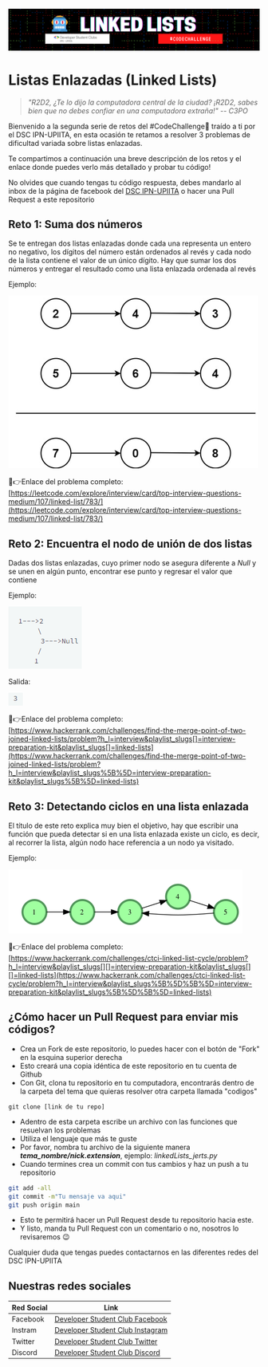<p align="center">
  <img src="../images/linkedLists.png" width="920">
</p>

# Listas Enlazadas (Linked Lists)

> *"R2D2, ¿Te lo dijo la computadora central de la ciudad? ¡R2D2, sabes bien que no debes confiar en una computadora extraña!"
-- C3PO*



Bienvenido a la segunda serie de retos del #CodeChallenge🤖 traído a ti por el DSC IPN-UPIITA, en esta ocasión te retamos a resolver 3 problemas de dificultad variada sobre listas enlazadas.

Te compartimos a continuación una breve descripción de los retos y el enlace donde puedes verlo más detallado y probar tu código!

No olvides que cuando tengas tu código respuesta, debes mandarlo al inbox de la página de facebook del [DSC IPN-UPIITA](https://www.facebook.com/dscipnupiita) o hacer una Pull Request a este repositorio

## Reto 1: Suma dos números

Se te entregan dos listas enlazadas donde cada una representa un entero no negativo, los dígitos del número están ordenados al revés y cada nodo de la lista contiene el valor de un único dígito. Hay que sumar los dos números y entregar el resultado como una lista enlazada ordenada al revés

Ejemplo:

![Listas%20Enlazadas%20(Linked%20Lists)%207e6d730b73364a469ed71f66a047c883/Untitled.png](../images/Listas%20Enlazadas%20(Linked%20Lists)%207e6d730b73364a469ed71f66a047c883/Untitled.png)

🔗👉Enlace del problema completo: [https://leetcode.com/explore/interview/card/top-interview-questions-medium/107/linked-list/783/](https://leetcode.com/explore/interview/card/top-interview-questions-medium/107/linked-list/783/) 

## Reto 2: Encuentra el nodo de unión de dos listas

Dadas dos listas enlazadas, cuyo primer nodo se asegura diferente a *Null* y se unen en algún punto, encontrar ese punto y regresar el valor que contiene

Ejemplo:

![Listas%20Enlazadas%20(Linked%20Lists)%207e6d730b73364a469ed71f66a047c883/Untitled%201.png](../images/Listas%20Enlazadas%20(Linked%20Lists)%207e6d730b73364a469ed71f66a047c883/Untitled%201.png)

Salida:

![Listas%20Enlazadas%20(Linked%20Lists)%207e6d730b73364a469ed71f66a047c883/Untitled%202.png](../images/Listas%20Enlazadas%20(Linked%20Lists)%207e6d730b73364a469ed71f66a047c883/Untitled%202.png)

🔗👉Enlace del problema completo: [https://www.hackerrank.com/challenges/find-the-merge-point-of-two-joined-linked-lists/problem?h_l=interview&playlist_slugs[]=interview-preparation-kit&playlist_slugs[]=linked-lists](https://www.hackerrank.com/challenges/find-the-merge-point-of-two-joined-linked-lists/problem?h_l=interview&playlist_slugs%5B%5D=interview-preparation-kit&playlist_slugs%5B%5D=linked-lists)

## Reto 3: Detectando ciclos en una lista enlazada

El título de este reto explica muy bien el objetivo, hay que escribir una función que pueda detectar si en una lista enlazada existe un ciclo, es decir, al recorrer la lista, algún nodo hace referencia a un nodo ya visitado.

Ejemplo:

![Listas%20Enlazadas%20(Linked%20Lists)%207e6d730b73364a469ed71f66a047c883/Untitled%203.png](../images/Listas%20Enlazadas%20(Linked%20Lists)%207e6d730b73364a469ed71f66a047c883/Untitled%203.png)

🔗👉Enlace del problema completo: [https://www.hackerrank.com/challenges/ctci-linked-list-cycle/problem?h_l=interview&playlist_slugs[][]=interview-preparation-kit&playlist_slugs[][]=linked-lists](https://www.hackerrank.com/challenges/ctci-linked-list-cycle/problem?h_l=interview&playlist_slugs%5B%5D%5B%5D=interview-preparation-kit&playlist_slugs%5B%5D%5B%5D=linked-lists)

## ¿Cómo hacer un Pull Request para enviar mis códigos? 

- Crea un Fork de este repositorio, lo puedes hacer con el botón de "Fork" en la esquina superior derecha
- Esto creará una copia idéntica de este repositorio en tu cuenta de Github
- Con Git, clona tu repositorio en tu computadora, encontrarás dentro de la carpeta del tema que quieras resolver otra carpeta llamada "codigos"

```
git clone [link de tu repo]
```
- Adentro de esta carpeta escribe un archivo con las funciones que resuelvan los problemas
- Utiliza el lenguaje que más te guste
- Por favor, nombra tu archivo de la siguiente manera ***tema_nombre/nick.extension***, ejemplo: *linkedLists_jerts.py*
- Cuando termines crea un commit con tus cambios y haz un push a tu repositorio

```bash
git add -all
git commit -m"Tu mensaje va aqui"
git push origin main
```

- Esto te permitirá hacer un Pull Request desde tu repositorio hacia este.
- Y listo, manda tu Pull Request con un comentario o no, nosotros lo revisaremos 😉

Cualquier duda que tengas puedes contactarnos en las diferentes redes del DSC IPN-UPIITA

## Nuestras redes sociales

| Red Social | Link |
| ------ | ------ |
| Facebook| [Developer Student Club Facebook](https://www.facebook.com/dscipnupiita) |
| Instram | [Developer Student Club Instagram](https://www.instagram.com/dscipnupiita/) |
| Twitter | [Developer Student Club Twitter](https://twitter.com/dscipnupiita) |
| Discord | [Developer Student Club Discord](https://discord.gg/jkQxdVUn) |